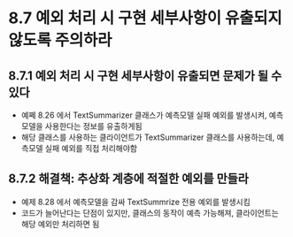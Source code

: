 # 8.7 예외 처리 시 구현 세부사항이 유출되지 않도록 주의하라
## 8.7.1 예외 처리 시 구현 세부사항이 유출되면 문제가 될 수 있다
* 예쩨 8.26 에서  TextSummarizer 클래스가 예측모델 실패 예외를 발생시켜, 예측 모델을 사용한다는 정보를 유출하게됨
* 해당 클래스를 사용하는 클라이언트가 TextSummarizer 클래스를 사용하는데, 예측모델 실패 예외를 직접 처리해야함

## 8.7.2 해결책: 추상화 계층에 적절한 예외를 만들라
* 예제 8.28 에서 예측모델을 감싸 TextSummrize 전용 예외를 발생시킴
* 코드가 늘어난다는 단점이 있지만, 클래스의 동작이 예측 가능해져, 클라이언트는 해당 예외만 처리하면 됨
